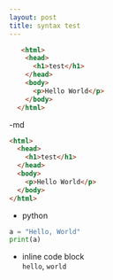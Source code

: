 ```yaml
---
layout: post
title: syntax test
---
```

```html
   <html>
    <head>
      <h1>test</h1>
    </head>
    <body>
      <p>Hello World</p>
    </body>
  </html>
```

-md

```md
<html>
  <head>
    <h1>test</h1>
  </head>
  <body>
    <p>Hello World</p>
  </body>
</html>
```

- python

```python
a = "Hello, World"
print(a)
```

- inline code block<br>
`hello`, `world`
